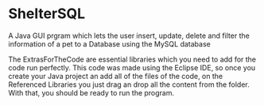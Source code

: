 # ShelterSQL
A Java GUI prgram which lets the user insert, update, delete and filter the information of a pet to a Database using the MySQL database

The ExtrasForTheCode are essential libraries which you need to add for the code run perfectly. This code was made using the Eclipse IDE,
so once you create your Java project an add all of the files of the code, on the Referenced Libraries you just drag an drop all the content
from the folder. With that, you should be ready to run the program.
